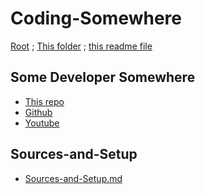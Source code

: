 # Coding-Somewhere

[Root](https://github.com/Some-Developer-Somewhere/Coding-Somewhere) ;
[This folder](https://github.com/Some-Developer-Somewhere/Coding-Somewhere) ;
[this readme file](./README.md)

## Some Developer Somewhere

- [This repo](https://github.com/Some-Developer-Somewhere/Coding-Somewhere)
- [Github](https://github.com/Some-Developer-Somewhere)
- [Youtube](https://www.youtube.com/channel/UCsLuF1Ul_jUHy0oaThm3iQQ)

## Sources-and-Setup

- [Sources-and-Setup.md](/Sources-and-Setup/README.md)

